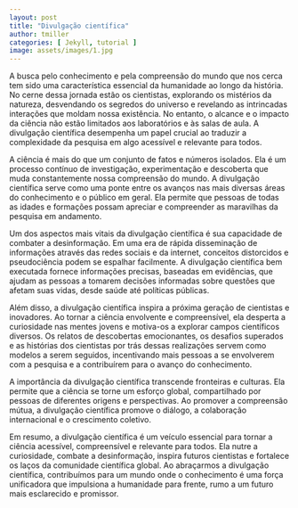 ```yaml
---
layout: post
title: "Divulgação científica"
author: tmiller
categories: [ Jekyll, tutorial ]
image: assets/images/1.jpg
---
```


A busca pelo conhecimento e pela compreensão do mundo que nos cerca tem sido uma característica essencial da humanidade ao longo da história. No cerne dessa jornada estão os cientistas, explorando os mistérios da natureza, desvendando os segredos do universo e revelando as intrincadas interações que moldam nossa existência. No entanto, o alcance e o impacto da ciência não estão limitados aos laboratórios e às salas de aula. A divulgação científica desempenha um papel crucial ao traduzir a complexidade da pesquisa em algo acessível e relevante para todos.

A ciência é mais do que um conjunto de fatos e números isolados. Ela é um processo contínuo de investigação, experimentação e descoberta que muda constantemente nossa compreensão do mundo. A divulgação científica serve como uma ponte entre os avanços nas mais diversas áreas do conhecimento e o público em geral. Ela permite que pessoas de todas as idades e formações possam apreciar e compreender as maravilhas da pesquisa em andamento.

Um dos aspectos mais vitais da divulgação científica é sua capacidade de combater a desinformação. Em uma era de rápida disseminação de informações através das redes sociais e da internet, conceitos distorcidos e pseudociência podem se espalhar facilmente. A divulgação científica bem executada fornece informações precisas, baseadas em evidências, que ajudam as pessoas a tomarem decisões informadas sobre questões que afetam suas vidas, desde saúde até políticas públicas.

Além disso, a divulgação científica inspira a próxima geração de cientistas e inovadores. Ao tornar a ciência envolvente e compreensível, ela desperta a curiosidade nas mentes jovens e motiva-os a explorar campos científicos diversos. Os relatos de descobertas emocionantes, os desafios superados e as histórias dos cientistas por trás dessas realizações servem como modelos a serem seguidos, incentivando mais pessoas a se envolverem com a pesquisa e a contribuírem para o avanço do conhecimento.

A importância da divulgação científica transcende fronteiras e culturas. Ela permite que a ciência se torne um esforço global, compartilhado por pessoas de diferentes origens e perspectivas. Ao promover a compreensão mútua, a divulgação científica promove o diálogo, a colaboração internacional e o crescimento coletivo.

Em resumo, a divulgação científica é um veículo essencial para tornar a ciência acessível, compreensível e relevante para todos. Ela nutre a curiosidade, combate a desinformação, inspira futuros cientistas e fortalece os laços da comunidade científica global. Ao abraçarmos a divulgação científica, contribuímos para um mundo onde o conhecimento é uma força unificadora que impulsiona a humanidade para frente, rumo a um futuro mais esclarecido e promissor.
